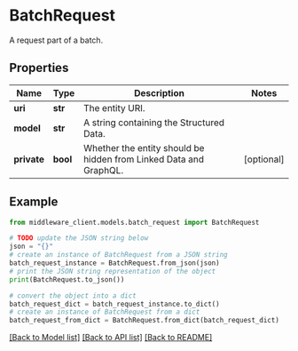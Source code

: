 # BatchRequest

A request part of a batch.

## Properties

Name | Type | Description | Notes
------------ | ------------- | ------------- | -------------
**uri** | **str** | The entity URI. | 
**model** | **str** | A string containing the Structured Data. | 
**private** | **bool** | Whether the entity should be hidden from Linked Data and GraphQL. | [optional] 

## Example

```python
from middleware_client.models.batch_request import BatchRequest

# TODO update the JSON string below
json = "{}"
# create an instance of BatchRequest from a JSON string
batch_request_instance = BatchRequest.from_json(json)
# print the JSON string representation of the object
print(BatchRequest.to_json())

# convert the object into a dict
batch_request_dict = batch_request_instance.to_dict()
# create an instance of BatchRequest from a dict
batch_request_from_dict = BatchRequest.from_dict(batch_request_dict)
```
[[Back to Model list]](../README.md#documentation-for-models) [[Back to API list]](../README.md#documentation-for-api-endpoints) [[Back to README]](../README.md)


